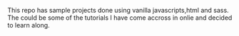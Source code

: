 This repo has sample projects done using vanilla javascripts,html and sass. 
The could be some of the tutorials I have come accross in onlie and decided to learn along.
